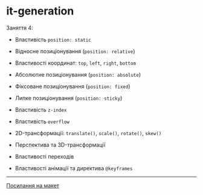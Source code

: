 # it-generation

Заняття 4:

- Властивість `position: static`
- Відносне позиціонування (`position: relative`)
- Властивості координат: `top`, `left`, `right`, `bottom`
- Абсолютне позиціонування (`position: absolute`)
- Фіксоване позиціонування (`position: fixed`)
- Липке позиціонування (`position: sticky`)
- Властивість `z-index`
- Властивість `overflow`

- 2D-трансформації: `translate()`, `scale()`, `rotate()`, `skew()`
- Перспектива та 3D-трансформації
- Властивості переходів
- Властивості анімації та директива `@keyframes`

---

[Посилання на макет](<https://www.figma.com/file/gTrdKERu067LHmnhwvBqyl/Barbershop-(EN)?node-id=0%3A1>)
